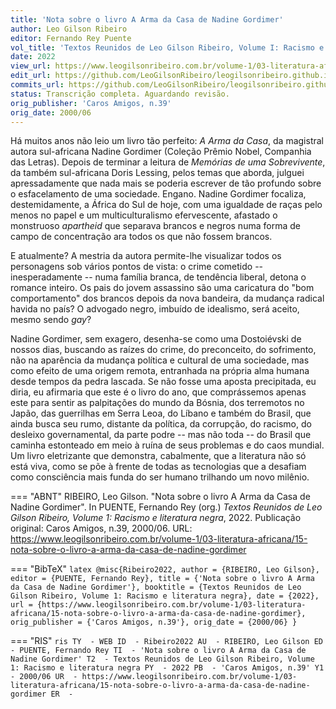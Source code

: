 ```yaml
---
title: 'Nota sobre o livro A Arma da Casa de Nadine Gordimer'
author: Leo Gilson Ribeiro
editor: Fernando Rey Puente
vol_title: 'Textos Reunidos de Leo Gilson Ribeiro, Volume I: Racismo e literatura negra'
date: 2022
view_url: https://www.leogilsonribeiro.com.br/volume-1/03-literatura-africana/15-nota-sobre-o-livro-a-arma-da-casa-de-nadine-gordimer
edit_url: https://github.com/LeoGilsonRibeiro/leogilsonribeiro.github.io/edit/main//docs/markdown/volume-1/03-literatura-africana/15-nota-sobre-o-livro-a-arma-da-casa-de-nadine-gordimer.md
commits_url: https://github.com/LeoGilsonRibeiro/leogilsonribeiro.github.io/commits/main/docs/markdown/volume-1/03-literatura-africana/15-nota-sobre-o-livro-a-arma-da-casa-de-nadine-gordimer.md
status: Transcrição completa. Aguardando revisão.
orig_publisher: 'Caros Amigos, n.39'
orig_date: 2000/06
---
```


Há muitos anos não leio um livro tão perfeito: *A Arma da Casa*, da magistral autora sul-africana Nadine Gordimer (Coleção Prêmio Nobel, Companhia das Letras). Depois de terminar a leitura de *Memórias de uma Sobrevivente*, da também sul-africana Doris Lessing, pelos temas que aborda, julguei apressadamente que nada mais se poderia escrever de tão profundo sobre o esfacelamento de uma sociedade. Engano. Nadine Gordimer focaliza, destemidamente, a África do Sul de hoje, com uma igualdade de raças pelo menos no papel e um multiculturalismo efervescente, afastado o monstruoso *apartheid* que separava brancos e negros numa forma de campo de concentração ara todos os que não fossem brancos.

E atualmente? A mestria da autora permite-lhe visualizar todos os personagens sob vários pontos de vista: o crime cometido -- inesperadamente -- numa família branca, de tendência liberal, detona o romance inteiro. Os pais do jovem assassino são uma caricatura do "bom comportamento" dos brancos depois da nova bandeira, da mudança radical havida no país? O advogado negro, imbuído de idealismo, será aceito, mesmo sendo *gay*?

Nadine Gordimer, sem exagero, desenha-se como uma Dostoiévski de nossos dias, buscando as raízes do crime, do preconceito, do sofrimento, não na aparência da mudança política e cultural de uma sociedade, mas como efeito de uma origem remota, entranhada na própria alma humana desde tempos da pedra lascada. Se não fosse uma aposta precipitada, eu diria, eu afirmaria que este é o livro do ano, que comprássemos apenas este para sentir as palpitações do mundo da Bósnia, dos terremotos no Japão, das guerrilhas em Serra Leoa, do Líbano e também do Brasil, que ainda busca seu rumo, distante da política, da corrupção, do racismo, do desleixo governamental, da parte podre -- mas não toda -- do Brasil que caminha estonteado em meio à ruína de seus problemas e do caos mundial. Um livro eletrizante que demonstra, cabalmente, que a literatura não só está viva, como se põe à frente de todas as tecnologias que a desafiam como consciência mais funda do ser humano trilhando um novo milênio.


=== "ABNT"
    RIBEIRO, Leo Gilson. "Nota sobre o livro A Arma da Casa de Nadine Gordimer". In PUENTE, Fernando Rey (org.) <em>Textos Reunidos de Leo Gilson Ribeiro, Volume 1: Racismo e literatura negra</em>, 2022. Publicação original: Caros Amigos, n.39, 2000/06. URL: <a href="stable_url">https://www.leogilsonribeiro.com.br/volume-1/03-literatura-africana/15-nota-sobre-o-livro-a-arma-da-casa-de-nadine-gordimer</a>

=== "BibTeX"
    ```latex
    @misc{Ribeiro2022,
    author = {RIBEIRO, Leo Gilson},
    editor = {PUENTE, Fernando Rey},
    title = {'Nota sobre o livro A Arma da Casa de Nadine Gordimer'},
    booktitle = {Textos Reunidos de Leo Gilson Ribeiro, Volume 1: Racismo e literatura negra},
    date = {2022},
    url = {https://www.leogilsonribeiro.com.br/volume-1/03-literatura-africana/15-nota-sobre-o-livro-a-arma-da-casa-de-nadine-gordimer},
    orig_publisher = {'Caros Amigos, n.39'},
    orig_date = {2000/06}
    }
    ```

=== "RIS"
    ```ris
    TY  - WEB
    ID  - Ribeiro2022
    AU  - RIBEIRO, Leo Gilson
    ED  - PUENTE, Fernando Rey
    TI  - 'Nota sobre o livro A Arma da Casa de Nadine Gordimer'
    T2  - Textos Reunidos de Leo Gilson Ribeiro, Volume 1: Racismo e literatura negra
    PY  - 2022
    PB  - 'Caros Amigos, n.39'
    Y1  - 2000/06
    UR  - https://www.leogilsonribeiro.com.br/volume-1/03-literatura-africana/15-nota-sobre-o-livro-a-arma-da-casa-de-nadine-gordimer
    ER  - 
    ```
